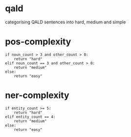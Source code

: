 # qald
categorising QALD sentences into hard, medium and simple

# pos-complexity 
    if noun_count > 3 and other_count > 0:
        return "hard"
    elif noun_count == 3 and other_count > 0:
        return "medium"
    else:
        return "easy"

# ner-complexity
    if entity_count >= 5:
        return "hard"
    elif entity_count == 4:
        return "medium"
    else:
        return "easy"

